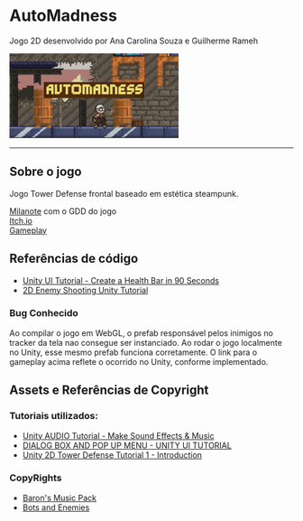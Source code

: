 # AutoMadness
Jogo 2D desenvolvido por Ana Carolina Souza e Guilherme Rameh

<img src="AutoMadness/AutoMadness.png" width="300" height="150">

---

## Sobre o jogo
Jogo Tower Defense frontal baseado em estética steampunk.

[Milanote](https://app.milanote.com/1PF1A91haiNdcd?p=WBl8CGhIKxQ) com o GDD do jogo <br>
[Itch.io](https://acsouza2398.itch.io/automadness) <br>
[Gameplay](https://youtu.be/5Dg7QRpDXUk)

## Referências de código
 - [Unity UI Tutorial - Create a Health Bar in 90 Seconds](https://www.youtube.com/watch?v=mi_SP0sippI)
 - [2D Enemy Shooting Unity Tutorial](https://www.youtube.com/watch?v=--u20SaCCow)
 
 ### Bug Conhecido
 Ao compilar o jogo em WebGL, o prefab responsável pelos inimigos no tracker da tela nao consegue ser instanciado. Ao rodar o jogo localmente no Unity, esse mesmo prefab funciona corretamente. O link para o gameplay acima reflete o ocorrido no Unity, conforme implementado.


## Assets e Referências de  Copyright

### Tutoriais utilizados:
- [Unity AUDIO Tutorial - Make Sound Effects & Music](https://www.youtube.com/watch?v=eNi67i5my84&t=307s)
- [DIALOG BOX AND POP UP MENU - UNITY UI TUTORIAL](https://www.youtube.com/watch?v=VaDhk2eOQXM)
- [Unity 2D Tower Defense Tutorial 1 - Introduction](https://www.youtube.com/watch?v=pCkID6FxJ9w)

### CopyRights
- [Baron's Music Pack](https://eric-the-funny-baron.itch.io/barons-music-pack)
- [Bots and Enemies](https://penusbmic.itch.io)

